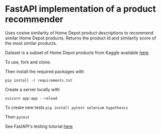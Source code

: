 # FastAPI implementation of a product recommender 

Uses cosine similarity of Home Depot product descriptions to recommend similar Home Depot products. Returns the product id and similarity score of the most similar products.

Dataset is a subset of Home Depot products from Kaggle available [here](https://www.kaggle.com/c/home-depot-product-search-relevance/data).

To use, fork and clone.

Then install the required packages with

`pip install -r requirements.txt` 

Create a server locally with 

`uvicorn app:app --reload`


To create new tests `pip install pytest selenium hypothesis`

Then `pytest`

See FastAPI's testing tutorial [here](https://fastapi.tiangolo.com/tutorial/testing/)